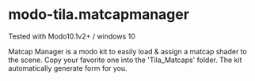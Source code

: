 # modo-tila.matcapmanager
Tested with Modo10.1v2+ / windows 10

Matcap Manager is a modo kit to easily load & assign a matcap shader to the scene. Copy your favorite one into the 'Tila_Matcaps' folder. The kit automatically generate form for you. 

